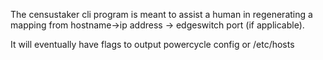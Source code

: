 The censustaker cli program is meant to assist a human in regenerating a
mapping from hostname->ip address -> edgeswitch port (if applicable).

It will eventually have flags to output powercycle config or /etc/hosts